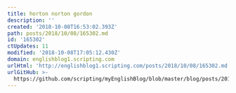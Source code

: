 ```yaml
---
title: horton norton gordon
description: ''
created: '2018-10-08T16:53:02.393Z'
path: posts/2018/10/08/165302.md
id: '165302'
ctUpdates: 11
modified: '2018-10-08T17:05:12.430Z'
domain: englishblog1.scripting.com
urlHtml: 'http://englishblog1.scripting.com/posts/2018/10/08/165302.md'
urlGitHub: >-
  https://github.com/scripting/myEnglishBlog/blob/master/blog/posts/2018/10/08/165302.md
---
```


